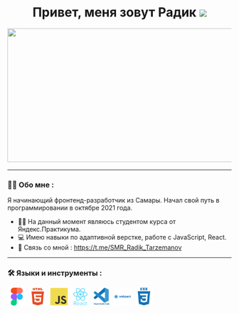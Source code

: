 <h1 align="center">Привет, меня зовут Радик <img src="https://media.giphy.com/media/iDOOSqoC0k3VeT9rd5/giphy.gif" width="100"></h1>

<div align="center">
    <img src="https://media.giphy.com/media/iIqmM5tTjmpOB9mpbn/giphy.gif" width="600" height="300">
</div>  

---

### :man_technologist: Обо мне :
Я начинающий фронтенд-разработчик из Самары. Начал свой путь в программировании в октябре 2021 года.   
- :student: На данный момент являюсь студентом курса от Яндекс.Практикума.  
- :computer: Имею навыки по адаптивной верстке, работе с JavaScript, React.
- :calling: Связь со мной : https://t.me/SMR_Radik_Tarzemanov

---

### :hammer_and_wrench: Языки и инструменты :  
<img src="https://github.com/devicons/devicon/blob/master/icons/figma/figma-original.svg" width="40" height="40">&nbsp;
<img src="https://github.com/devicons/devicon/blob/master/icons/html5/html5-plain-wordmark.svg" width="40" height="40" >&nbsp;
<img src="https://github.com/devicons/devicon/blob/master/icons/javascript/javascript-original.svg" width="40" height="40">&nbsp;
<img src="https://github.com/devicons/devicon/blob/master/icons/react/react-original-wordmark.svg" width="40" height="40">&nbsp;
<img src="https://github.com/devicons/devicon/blob/master/icons/vscode/vscode-original-wordmark.svg" width="40" height="40">&nbsp;
<img src="https://github.com/devicons/devicon/blob/master/icons/webpack/webpack-original-wordmark.svg" width="40" height="40">&nbsp;
<img src="https://github.com/devicons/devicon/blob/master/icons/css3/css3-plain-wordmark.svg" width="40" height="40">&nbsp;

